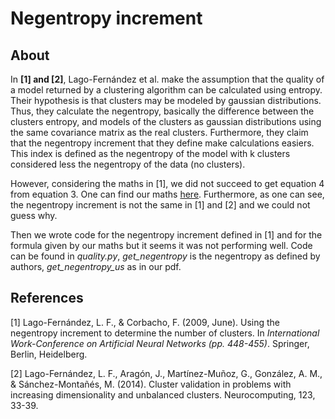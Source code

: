 # Negentropy increment

## About

In **[1] and [2]**, Lago-Fernández et al. make the assumption that the quality of a model returned by a clustering algorithm can be calculated using entropy. 
Their hypothesis is that clusters may be modeled by gaussian distributions. Thus, they calculate the negentropy, basically the difference between the clusters entropy, and models of the clusters as gaussian distributions using the same covariance matrix as the real clusters. 
Furthermore, they claim that the negentropy increment that they define make calculations easiers. This index is defined as the negentropy of the model with k clusters considered less the negentropy of the data (no clusters). 

However, considering the maths in [1], we did not succeed to get equation 4 from equation 3. One can find our maths [here](negentropy.pdf). Furthermore, as one can see, the negentropy increment is not the same in [1] and [2] and we could not guess why.

Then we wrote code for the negentropy increment defined in [1] and for the formula given by our maths but it seems it was not performing well.
Code can be found in *quality.py*, *get_negentropy* is the negentropy as defined by authors, *get_negentropy_us* as in our pdf.

## References
[1] Lago-Fernández, L. F., & Corbacho, F. (2009, June). Using the negentropy increment to determine the number of clusters. In *International Work-Conference on Artificial Neural Networks (pp. 448-455)*. Springer, Berlin, Heidelberg.

[2] Lago-Fernández, L. F., Aragón, J., Martínez-Muñoz, G., González, A. M., & Sánchez-Montañés, M. (2014). Cluster validation in problems with increasing dimensionality and unbalanced clusters. Neurocomputing, 123, 33-39.

